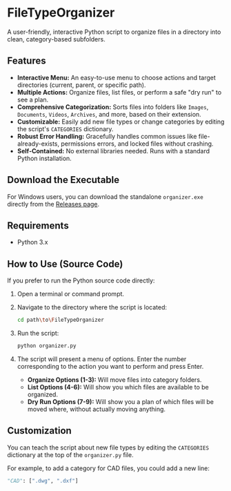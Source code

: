# FileTypeOrganizer

A user-friendly, interactive Python script to organize files in a directory into clean, category-based subfolders.

## Features

- **Interactive Menu:** An easy-to-use menu to choose actions and target directories (current, parent, or specific path).
- **Multiple Actions:** Organize files, list files, or perform a safe "dry run" to see a plan.
- **Comprehensive Categorization:** Sorts files into folders like `Images`, `Documents`, `Videos`, `Archives`, and more, based on their extension.
- **Customizable:** Easily add new file types or change categories by editing the script's `CATEGORIES` dictionary.
- **Robust Error Handling:** Gracefully handles common issues like file-already-exists, permissions errors, and locked files without crashing.
- **Self-Contained:** No external libraries needed. Runs with a standard Python installation.

## Download the Executable

For Windows users, you can download the standalone `organizer.exe` directly from the [Releases page](https://github.com/YourUsername/FileTypeOrganizer/releases).

## Requirements

- Python 3.x

## How to Use (Source Code)

If you prefer to run the Python source code directly:

1.  Open a terminal or command prompt.
2.  Navigate to the directory where the script is located:
    ```sh
    cd path\to\FileTypeOrganizer
    ```
3.  Run the script:
    ```sh
    python organizer.py
    ```
4.  The script will present a menu of options. Enter the number corresponding to the action you want to perform and press Enter.

    - **Organize Options (1-3):** Will move files into category folders.
    - **List Options (4-6):** Will show you which files are available to be organized.
    - **Dry Run Options (7-9):** Will show you a plan of which files will be moved where, without actually moving anything.

## Customization

You can teach the script about new file types by editing the `CATEGORIES` dictionary at the top of the `organizer.py` file.

For example, to add a category for CAD files, you could add a new line:

```python
"CAD": [".dwg", ".dxf"]
```


